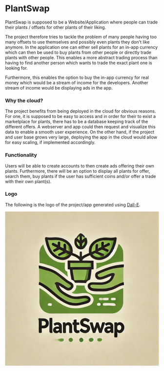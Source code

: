 # PlantSwap

PlantSwap is supposed to be a Website/Application where people can
trade their plants / offsets for other plants of their liking.

The project therefore tries to tackle the problem of many
people having too many offsets to use themselves and possibly even plants they don't like anymore. In the application one can either sell plants for an in-app currency which can then be used to buy plants from other people or directly trade plants with other people. This enables a more abstract trading process than having to find another person which wants to trade the exact plant one is looking for.

Furthermore, this enables the option to buy the
in-app currency for real money which would be a stream of
income for the developers. Another stream of income would 
be displaying ads in the app.

### Why the cloud?
The project benefits from being deployed in the cloud for obvious
reasons. For one, it is supposed to be easy to access and in order
for their to exist a marketplace for plants, there has to be a database
keeping track of the different offers. A webserver and app could then
request and visualize this data to enable a smooth user experience.
On the other hand, if the project and user base grows very large,
deploying the app in the cloud would allow for easy scaling, if implemented
accordingly.

### Functionality
Users will be able to create accounts to then create ads offering their
own plants. Furthermore, there will be an option to display all plants
for offer, search them, buy plants if the user has sufficient coins and/or 
offer a trade with their own plant(s).

### Logo
The following is the logo of the project/app generated using [Dall-E](https://openai.com/index/dall-e/).

![PlantSwap Logo generated with Dall-E](logo.webp)
